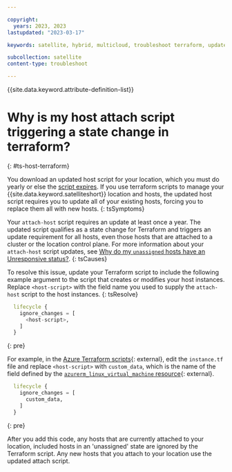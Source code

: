 ```yaml
---

copyright:
  years: 2023, 2023
lastupdated: "2023-03-17"

keywords: satellite, hybrid, multicloud, troubleshoot terraform, update hosts

subcollection: satellite
content-type: troubleshoot

---
```


{{site.data.keyword.attribute-definition-list}}


# Why is my host attach script triggering a state change in terraform?
{: #ts-host-terraform}

You download an updated host script for your location, which you must do yearly or else the [script expires](/docs/satellite?topic=satellite-ts-host-unassigned-unknown). If you use terraform scripts to manage your {{site.data.keyword.satelliteshort}} location and hosts, the updated host script requires you to update all of your existing hosts, forcing you to replace them all with new hosts.
{: tsSymptoms}


Your `attach-host` script requires an update at least once a year. The updated script qualifies as a state change for Terraform and triggers an update requirement for all hosts, even those hosts that are attached to a cluster or the location control plane. For more information about your `attach-host` script updates, see [Why do my `unassigned` hosts have an Unresponsive status?](/docs/satellite?topic=satellite-ts-host-unassigned-unknown).
{: tsCauses}


To resolve this issue, update your Terraform script to include the following example argument to the script that creates or modifies your host instances. Replace `<host-script>` with the field name you used to supply the `attach-host` script to the host instances.
{: tsResolve}

```terraform
  lifecycle {
    ignore_changes = [
      <host-script>,
    ]
  }
```
{: pre}

For example, in the [Azure Terraform scripts](https://github.com/terraform-ibm-modules/terraform-ibm-satellite/tree/main/examples/satellite-azure){: external}, edit the `instance.tf` file and replace `<host-script>` with `custom_data`, which is the name of the field defined by the [`azurerm_linux_virtual_machine` resource](https://registry.terraform.io/providers/hashicorp/azurerm/latest/docs/resources/linux_virtual_machine#custom_data){: external}.

```terraform
  lifecycle {
    ignore_changes = [
      custom_data,
    ]
  }
```
{: pre}

After you add this code, any hosts that are currently attached to your location, included hosts in an 'unassigned' state are ignored by the Terraform script. Any new hosts that you attach to your location use the updated attach script.



